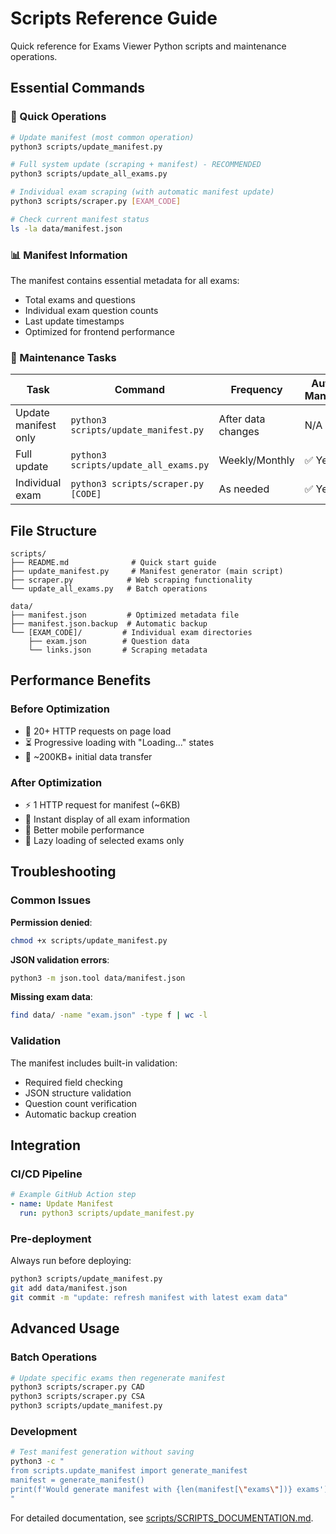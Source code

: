 # Scripts Reference Guide

Quick reference for Exams Viewer Python scripts and maintenance operations.

## Essential Commands

### 🚀 Quick Operations

```bash
# Update manifest (most common operation)
python3 scripts/update_manifest.py

# Full system update (scraping + manifest) - RECOMMENDED
python3 scripts/update_all_exams.py

# Individual exam scraping (with automatic manifest update)
python3 scripts/scraper.py [EXAM_CODE]

# Check current manifest status
ls -la data/manifest.json
```

### 📊 Manifest Information

The manifest contains essential metadata for all exams:
- Total exams and questions
- Individual exam question counts
- Last update timestamps
- Optimized for frontend performance

### 🔧 Maintenance Tasks

| Task | Command | Frequency | Auto-Manifest |
|------|---------|-----------|---------------|
| Update manifest only | `python3 scripts/update_manifest.py` | After data changes | N/A |
| Full update | `python3 scripts/update_all_exams.py` | Weekly/Monthly | ✅ Yes |
| Individual exam | `python3 scripts/scraper.py [CODE]` | As needed | ✅ Yes |

## File Structure

```
scripts/
├── README.md              # Quick start guide
├── update_manifest.py     # Manifest generator (main script)
├── scraper.py            # Web scraping functionality
└── update_all_exams.py   # Batch operations

data/
├── manifest.json         # Optimized metadata file
├── manifest.json.backup  # Automatic backup
└── [EXAM_CODE]/         # Individual exam directories
    ├── exam.json        # Question data
    └── links.json       # Scraping metadata
```

## Performance Benefits

### Before Optimization
- 🐌 20+ HTTP requests on page load
- ⏳ Progressive loading with "Loading..." states
- 📡 ~200KB+ initial data transfer

### After Optimization  
- ⚡ 1 HTTP request for manifest (~6KB)
- 🚀 Instant display of all exam information
- 📱 Better mobile performance
- 🎯 Lazy loading of selected exams only

## Troubleshooting

### Common Issues

**Permission denied**:
```bash
chmod +x scripts/update_manifest.py
```

**JSON validation errors**:
```bash
python3 -m json.tool data/manifest.json
```

**Missing exam data**:
```bash
find data/ -name "exam.json" -type f | wc -l
```

### Validation

The manifest includes built-in validation:
- Required field checking
- JSON structure validation
- Question count verification
- Automatic backup creation

## Integration

### CI/CD Pipeline
```yaml
# Example GitHub Action step
- name: Update Manifest
  run: python3 scripts/update_manifest.py
```

### Pre-deployment
Always run before deploying:
```bash
python3 scripts/update_manifest.py
git add data/manifest.json
git commit -m "update: refresh manifest with latest exam data"
```

## Advanced Usage

### Batch Operations
```bash
# Update specific exams then regenerate manifest
python3 scripts/scraper.py CAD
python3 scripts/scraper.py CSA
python3 scripts/update_manifest.py
```

### Development
```bash
# Test manifest generation without saving
python3 -c "
from scripts.update_manifest import generate_manifest
manifest = generate_manifest()
print(f'Would generate manifest with {len(manifest[\"exams\"])} exams')
"
```

For detailed documentation, see [scripts/SCRIPTS_DOCUMENTATION.md](scripts/SCRIPTS_DOCUMENTATION.md).